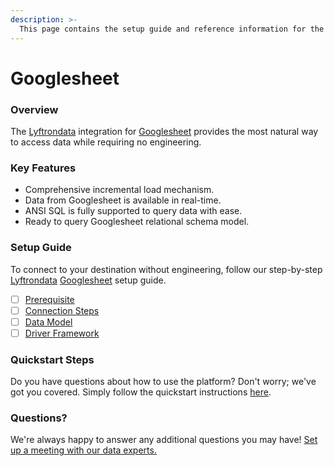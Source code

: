 ```yaml
---
description: >-
  This page contains the setup guide and reference information for the Googlesheet source connector.
---
```


# Googlesheet

### Overview

The [Lyftrondata](https://www.lyftrondata.com/) integration for [Googlesheet](None) provides the most natural way to access data while requiring no engineering.

### Key Features

* Comprehensive incremental load mechanism.
* Data from Googlesheet is available in real-time.&#x20;
* ANSI SQL is fully supported to query data with ease.
* Ready to query Googlesheet relational schema model.

### Setup Guide

To connect to your destination without engineering, follow our step-by-step [Lyftrondata](https://www.lyftrondata.com/)  [Googlesheet](None) setup guide.

* [ ] [Prerequisite](prerequisite.md)
* [ ] [Connection Steps](connection-steps.md)
* [ ] [Data Model](data-model/erd.md)
* [ ] [Driver Framework](driver-framework/)

### Quickstart Steps

Do you have questions about how to use the platform? Don't worry; we've got you covered. Simply follow the quickstart instructions [here](../README.md).

### Questions? <a href="#questions" id="questions"></a>

We're always happy to answer any additional questions you may have! [Set up a meeting with our data experts.](https://www.lyftrondata.com/book-a-meeting/)

